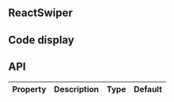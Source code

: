 ## ReactSwiper
## Code display
## API
|Property|Description|Type|Default|
|:---|:-----|:----|:------|